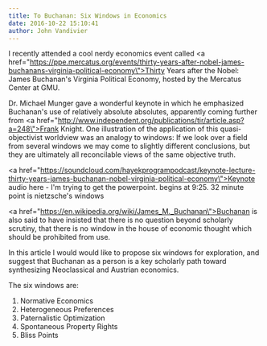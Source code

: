 ```yaml
---
title: To Buchanan: Six Windows in Economics
date: 2016-10-22 15:10:41
author: John Vandivier
---
```




I recently attended a cool nerdy economics event called <a href=\"https://ppe.mercatus.org/events/thirty-years-after-nobel-james-buchanans-virginia-political-economy\">Thirty Years after the Nobel: James Buchanan's Virginia Political Economy</a>, hosted by the Mercatus Center at GMU.

Dr. Michael Munger gave a wonderful keynote in which he emphasized Buchanan's use of relatively absolute absolutes, apparently coming further from <a href=\"http://www.independent.org/publications/tir/article.asp?a=248\">Frank Knight</a>. One illustration of the application of this quasi-objectivist worldview was an analogy to windows: If we look over a field from several windows we may come to slightly different conclusions, but they are ultimately all reconcilable views of the same objective truth.

<a href=\"https://soundcloud.com/hayekprogrampodcast/keynote-lecture-thirty-years-james-buchanan-nobel-virginia-political-economy\">Keynote audio</a> here - I'm trying to get the powerpoint. begins at 9:25. 32 minute point is nietzsche's windows

<a href=\"https://en.wikipedia.org/wiki/James_M._Buchanan\">Buchanan</a> is also said to have insisted that there is no question beyond scholarly scrutiny, that there is no window in the house of economic thought which should be prohibited from use.

In this article I would would like to propose six windows for exploration, and suggest that Buchanan as a person is a key scholarly path toward synthesizing Neoclassical and Austrian economics.

The six windows are:
<ol>
 	<li>Normative Economics</li>
 	<li>Heterogeneous Preferences</li>
 	<li>Paternalistic Optimization</li>
 	<li>Spontaneous Property Rights</li>
 	<li>Bliss Points</li>
</ol>
&nbsp;